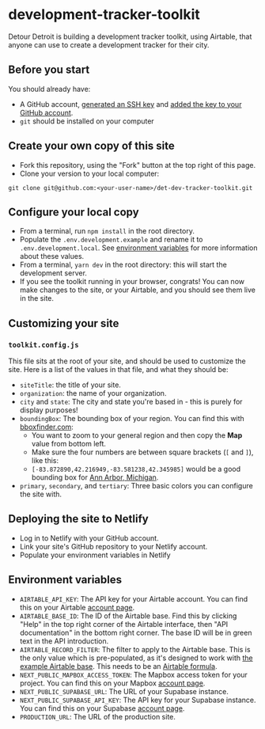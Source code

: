 # development-tracker-toolkit

Detour Detroit is building a development tracker toolkit, using Airtable, that anyone can use to create a development tracker for their city.

## Before you start

You should already have:
- A GitHub account,  [generated an SSH key](https://docs.github.com/en/authentication/connecting-to-github-with-ssh/generating-a-new-ssh-key-and-adding-it-to-the-ssh-agent) and [added the key to your GitHub account](https://help.github.com/articles/adding-a-new-ssh-key-to-your-github-account).
- `git` should be installed on your computer

## Create your own copy of this site

- Fork this repository, using the "Fork" button at the top right of this page.
- Clone your version to your local computer:

```
git clone git@github.com:<your-user-name>/det-dev-tracker-toolkit.git
```

## Configure your local copy

- From a terminal, run `npm install` in the root directory.
- Populate the `.env.development.example` and rename it to `.env.development.local`. See [environment variables](#environment-variables) for more information about these values.
- From a terminal, `yarn dev` in the root directory: this will start the development server.
- If you see the toolkit running in your browser, congrats! You can now make changes to the site, or your Airtable, and you should see them live in the site.

## Customizing your site

### `toolkit.config.js`

This file sits at the root of your site, and should be used to customize the site. Here is a list of the values in that file, and what they should be:

- `siteTitle`: the title of your site.
- `organization`: the name of your organization.
- `city` and `state`: The city and state you're based in - this is purely for display purposes!
- `boundingBox`: The bounding box of your region. You can find this with [bboxfinder.com](https://bboxfinder.com/):
  - You want to zoom to your general region and then copy the **Map** value from bottom left. 
  - Make sure the four numbers are between square brackets (`[` and `]`), like this: 
  - `[-83.872890,42.216949,-83.581238,42.345985]` would be a good bounding box for [Ann Arbor, Michigan](http://bboxfinder.com/#42.231314,-83.806286,42.331773,-83.647842).
- `primary`, `secondary`, and `tertiary`: Three basic colors you can configure the site with.

## Deploying the site to Netlify

- Log in to Netlify with your GitHub account.
- Link your site's GitHub repository to your Netlify account.
- Populate your environment variables in Netlify

## Environment variables

- `AIRTABLE_API_KEY`: The API key for your Airtable account. You can find this on your Airtable [account page](https://airtable.com/account).
- `AIRTABLE_BASE_ID`: The ID of the Airtable base. Find this by clicking "Help" in the top right corner of the Airtable interface, then "API documentation" in the bottom right corner. The base ID will be in green text in the API introduction.
- `AIRTABLE_RECORD_FILTER`: The filter to apply to the Airtable base. This is the only value which is pre-populated, as it's designed to work with [the example Airtable base](). This needs to be an [Airtable formula](https://support.airtable.com/hc/en-us/articles/203255215-Formula-Field-Reference).
- `NEXT_PUBLIC_MAPBOX_ACCESS_TOKEN`: The Mapbox access token for your project. You can find this on your Mapbox [account page](https://www.mapbox.com/account/).
- `NEXT_PUBLIC_SUPABASE_URL`: The URL of your Supabase instance.
- `NEXT_PUBLIC_SUPABASE_API_KEY`: The API key for your Supabase instance. You can find this on your Supabase [account page](https://supabase.com/account).
- `PRODUCTION_URL`: The URL of the production site.


